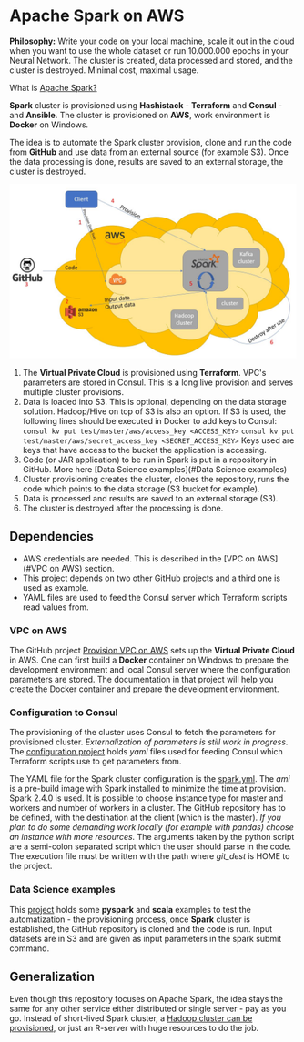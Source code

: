 # Apache Spark on AWS
**Philosophy:** Write your code on your local machine, scale it out in the cloud when you want to use the whole dataset or run 10.000.000 epochs in your Neural Network. The cluster is created, data processed and stored, and the cluster is destroyed. Minimal cost, maximal usage.

What is [Apache Spark?](https://spark.apache.org/)

**Spark** cluster is provisioned using **Hashistack** - **Terraform** and **Consul** - and **Ansible**. The cluster is provisioned on **AWS**, work environment is **Docker** on Windows.

The idea is to automate the Spark cluster provision, clone and run the code from **GitHub** and use data from an external source (for example S3). Once the data processing is done, results are saved to an external storage, the cluster is destroyed.

![alt text](https://github.com/markokole/iac-aws-spark/blob/master/files/iac.JPG "Infrastructure as Code")

1. The **Virtual Private Cloud** is provisioned using **Terraform**. VPC's parameters are stored in Consul. This is a long live provision and serves multiple cluster provisions.
2. Data is loaded into S3. This is optional, depending on the data storage solution. Hadoop/Hive on top of S3 is also an option.
If S3 is used, the following lines should be executed in Docker to add keys to Consul:
`consul kv put test/master/aws/access_key <ACCESS_KEY>`
`consul kv put test/master/aws/secret_access_key <SECRET_ACCESS_KEY>`
Keys used are keys that have access to the bucket the application is accessing.
3. Code (or JAR application) to be run in Spark is put in a repository in GitHub. More here [Data Science examples](#Data Science examples)
4. Cluster provisioning creates the cluster, clones the repository, runs the code which points to the data storage (S3 bucket for example).
5. Data is processed and results are saved to an external storage (S3).
6. The cluster is destroyed after the processing is done.

## Dependencies
- AWS credentials are needed. This is described in the [VPC on AWS](#VPC on AWS) section.
- This project depends on two other GitHub projects and a third one is used as example.
- YAML files are used to feed the Consul server which Terraform scripts read values from.

### VPC on AWS
The GitHub project [Provision VPC on AWS](https://github.com/markokole/iac-aws-vpc) sets up the **Virtual Private Cloud** in AWS. One can first build a **Docker** container on Windows to prepare the development environment and local Consul server where the configuration parameters are stored.
The documentation in that project will help you create the Docker container and prepare the development environment.

### Configuration to Consul
The provisioning of the cluster uses Consul to fetch the parameters for provisioned cluster. *Externalization of parameters is still work in progress*. The [configuration project](https://github.com/markokole/iac-consul-config) holds *yaml* files used for feeding Consul which Terraform scripts use to get parameters from.

The YAML file for the Spark cluster configuration is the [spark.yml](https://github.com/markokole/iac-consul-config/blob/master/spark.yml). The *ami* is a pre-build image with Spark installed to minimize the time at provision. Spark 2.4.0 is used. It is possible to choose instance type for master and workers and number of workers in a cluster.
The GitHub repository has to be defined, with the destination at the client (which is the master). *If you plan to do some demanding work locally (for example with pandas) choose an instance with more resources.*
The arguments taken by the python script are a semi-colon separated script which the user should parse in the code. The execution file must be written with the path where *git_dest* is HOME to the project.

### Data Science examples
This [project](https://github.com/markokole/ds-code-for-ias) holds some **pyspark** and **scala** examples to test the automatization - the provisioning process, once **Spark** cluster is established, the GitHub repository is cloned and the code is run. Input datasets are in S3 and are given as input parameters in the spark submit command.

## Generalization
Even though this repository focuses on Apache Spark, the idea stays the same for any other service either distributed or single server - pay as you go. Instead of short-lived Spark cluster, a [Hadoop cluster can be provisioned](https://github.com/markokole/iac-aws-hadoop), or just an R-server with huge resources to do the job.
